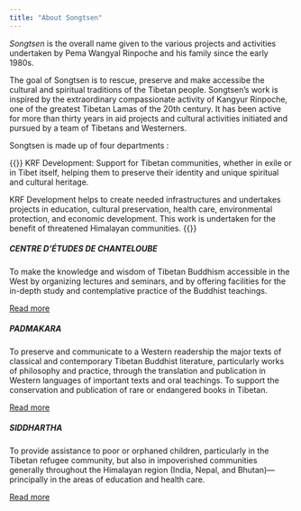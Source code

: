 ```yaml
---
title: "About Songtsen"
---
```


*Songtsen* is the overall name given to the various projects and activities undertaken by Pema Wangyal Rinpoche and his family since the early 1980s.

The goal of Songtsen is to rescue, preserve and make accessibe the cultural and spiritual traditions of the Tibetan people. Songtsen’s work is inspired by the extraordinary compassionate activity of Kangyur Rinpoche, one of the greatest Tibetan Lamas of the 20th century. It has been active for more than thirty years in aid projects and cultural activities initiated and pursued by a team of Tibetans and Westerners. 

Songtsen is made up of four departments : 

{{<image-with-text src="../krf.jpg" alt="KRF Development">}}
KRF Development: Support for Tibetan communities, whether in exile or in Tibet itself, helping them to preserve their identity and unique spiritual and cultural heritage.

KRF Development helps to create needed infrastructures and undertakes projects in education, cultural preservation, health care, environmental protection, and economic development. This work is undertaken for the benefit of threatened Himalayan communities.
{{</image-with-text>}}

#####  CENTRE D’ÉTUDES DE CHANTELOUBE 

To make the knowledge and wisdom of Tibetan Buddhism accessible in the West by organizing lectures and seminars, and by offering facilities for the in-depth study and contemplative practice of the Buddhist teachings. 

[ Read more ](http://www.songtsen.org/chanteloube/)

#####  PADMAKARA 

To preserve and communicate to a Western readership the major texts of classical and contemporary Tibetan Buddhist literature, particularly works of philosophy and practice, through the translation and publication in Western languages of important texts and oral teachings. To support the conservation and publication of rare or endangered books in Tibetan. 

[ Read more ](http://www.songtsen.org/padmakara/)

#####  SIDDHARTHA 

To provide assistance to poor or orphaned children, particularly in the Tibetan refugee community, but also in impoverished communities generally throughout the Himalayan region (India, Nepal, and Bhutan)—principally in the areas of education and health care. 

[ Read more ](http://www.songtsen.org/siddhartha/)
